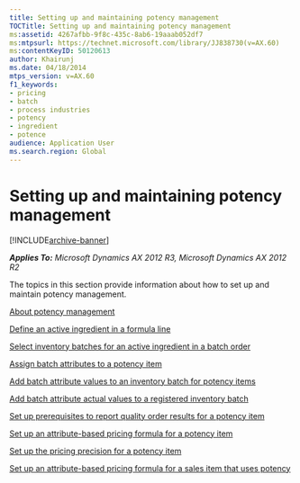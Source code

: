 ```yaml
---
title: Setting up and maintaining potency management
TOCTitle: Setting up and maintaining potency management
ms:assetid: 4267afbb-9f8c-435c-8ab6-19aaab052df7
ms:mtpsurl: https://technet.microsoft.com/library/JJ838730(v=AX.60)
ms:contentKeyID: 50120613
author: Khairunj
ms.date: 04/18/2014
mtps_version: v=AX.60
f1_keywords:
- pricing
- batch
- process industries
- potency
- ingredient
- potence
audience: Application User
ms.search.region: Global
---
```


# Setting up and maintaining potency management 


[!INCLUDE[archive-banner](includes/archive-banner.md)]


_**Applies To:** Microsoft Dynamics AX 2012 R3, Microsoft Dynamics AX 2012 R2_

The topics in this section provide information about how to set up and maintain potency management.

[About potency management](about-potency-management.md)

[Define an active ingredient in a formula line](define-an-active-ingredient-in-a-formula-line.md)

[Select inventory batches for an active ingredient in a batch order](select-inventory-batches-for-an-active-ingredient-in-a-batch-order.md)

[Assign batch attributes to a potency item](assign-batch-attributes-to-a-potency-item.md)

[Add batch attribute values to an inventory batch for potency items](add-batch-attribute-values-to-an-inventory-batch-for-potency-items.md)

[Add batch attribute actual values to a registered inventory batch](add-batch-attribute-actual-values-to-a-registered-inventory-batch.md)

[Set up prerequisites to report quality order results for a potency item](set-up-prerequisites-to-report-quality-order-results-for-a-potency-item.md)

[Set up an attribute-based pricing formula for a potency item](set-up-an-attribute-based-pricing-formula-for-a-potency-item.md)

[Set up the pricing precision for a potency item](set-up-the-pricing-precision-for-a-potency-item.md)

[Set up an attribute-based pricing formula for a sales item that uses potency](set-up-an-attribute-based-pricing-formula-for-a-sales-item-that-uses-potency.md)

  


